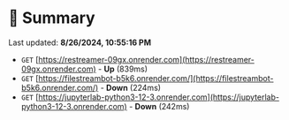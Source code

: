 # 📖 Summary
Last updated: **8/26/2024, 10:55:16 PM**

- `GET` [https://restreamer-09gx.onrender.com](https://restreamer-09gx.onrender.com) - **Up** (839ms)
- `GET` [https://filestreambot-b5k6.onrender.com/](https://filestreambot-b5k6.onrender.com/) - **Down** (224ms)
- `GET` [https://jupyterlab-python3-12-3.onrender.com](https://jupyterlab-python3-12-3.onrender.com) - **Down** (242ms)
